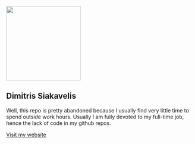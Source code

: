 
<img src="https://dimitris.siakavelis.gr/img/dimitris_siakavelis.jpg?v=1" width="200" height="200" />

<h2>Dimitris Siakavelis</h2>

Well, this repo is pretty abandoned because I usually find very little time to spend outside work hours.
Usually I am fully devoted to my full-time job, hence the lack of code in my github repos.

<a href="https://dimitris.siakavelis.gr">Visit my website</a>
